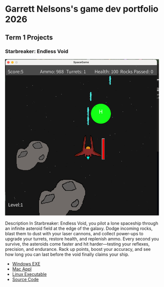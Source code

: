 # Garrett Nelsons's game dev portfolio 2026

## Term 1 Projects

### Starbreaker: Endless Void

![SpaceGame](https://github.com/garrettdacarrot666/portfolio/blob/main/images/spacegame.png?raw=true)

Description
In Starbreaker: Endless Void, you pilot a lone spaceship through an infinite asteroid field at the edge of the galaxy. Dodge incoming rocks, blast them to dust with your laser cannons, and collect power-ups to upgrade your turrets, restore health, and replenish ammo. Every second you survive, the asteroids come faster and hit harder—testing your reflexes, precision, and endurance. Rack up points, boost your accuracy, and see how long you can last before the void finally claims your ship.


* [Windows EXE](https://github.com/garrettdacarrot666/portfolio/blob/main/src/SpaceGame/windows-amd64.zip)
* [Mac Appl](https://github.com/garrettdacarrot666/portfolio/tree/main/src/SpaceGame/SpaceGame)
* [Linux Executable]()
* [Source Code](https://github.com/garrettdacarrot666/portfolio/tree/main/src/SpaceGame/SpaceGame)
